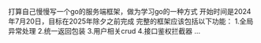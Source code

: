 打算自己慢慢写一个go的服务端框架，做为学习go的一种方式
开始时间是2024年7月20日，目标在2025年除夕之前完成
完整的框架应该包括以下功能：
1.全局异常处理
2.统一返回包装
3.用户相关crud
4.接口鉴权拦截器
...

